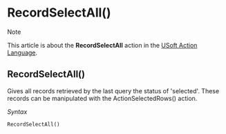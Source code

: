 # RecordSelectAll()



> [!NOTE]
> This article is about the **RecordSelectAll** action in the [USoft Action Language](/docs/Task%20flow/Action%20Language%20reference/USoft%20Action%20Language.md).

## **RecordSelectAll()**

Gives all records retrieved by the last query the status of 'selected'. These records can be manipulated with the ActionSelectedRows() action.

*Syntax*

```
RecordSelectAll()
```

 